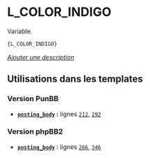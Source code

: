 # L_COLOR_INDIGO


Variable.

```html
{L_COLOR_INDIGO}
```

[*Ajouter une description*](https://fa-tvars.appspot.com/var/L_COLOR_INDIGO)

## Utilisations dans les templates

### Version PunBB
* __[`posting_body`](../tpl/var/punbb/posting_body.md#readme) :__ lignes [`212`](../tpl/src/punbb/posting_body.tpl#L212), [`292`](../tpl/src/punbb/posting_body.tpl#L292)

### Version phpBB2
* __[`posting_body`](../tpl/var/subsilver/posting_body.md#readme) :__ lignes [`266`](../tpl/src/subsilver/posting_body.tpl#L266), [`346`](../tpl/src/subsilver/posting_body.tpl#L346)